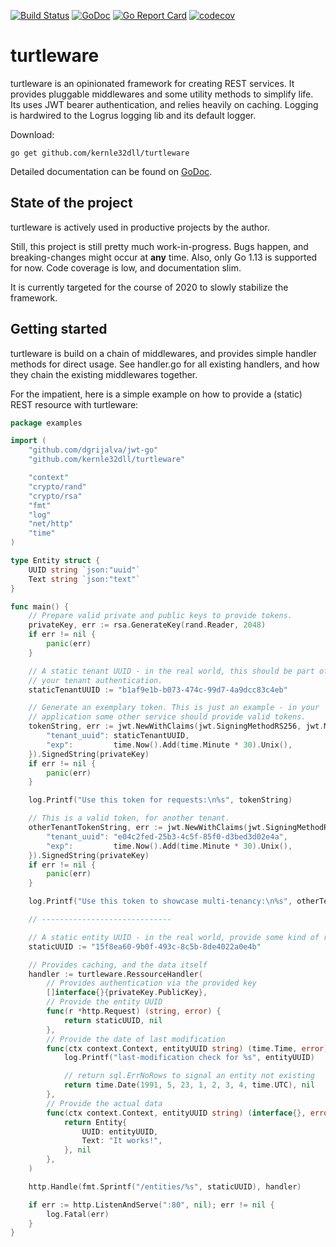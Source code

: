 [![Build Status](https://travis-ci.com/kernle32dll/turtleware.svg?branch=master)](https://travis-ci.com/kernle32dll/turtleware)
[![GoDoc](https://godoc.org/github.com/kernle32dll/turtleware?status.svg)](http://godoc.org/github.com/kernle32dll/turtleware)
[![Go Report Card](https://goreportcard.com/badge/github.com/kernle32dll/turtleware)](https://goreportcard.com/report/github.com/kernle32dll/turtleware)
[![codecov](https://codecov.io/gh/kernle32dll/turtleware/branch/master/graph/badge.svg)](https://codecov.io/gh/kernle32dll/turtleware)

# turtleware

turtleware is an opinionated framework for creating REST services. It provides pluggable middlewares and some utility methods
to simplify life. Its uses JWT bearer authentication, and relies heavily on caching. Logging is hardwired to the Logrus
logging lib and its default logger.

Download:

```
go get github.com/kernle32dll/turtleware
```

Detailed documentation can be found on [GoDoc](https://godoc.org/github.com/kernle32dll/turtleware).

## State of the project

turtleware is actively used in productive projects by the author.

Still, this project is still pretty much work-in-progress. Bugs happen, and breaking-changes might occur at **any** time.
Also, only Go 1.13 is supported for now. Code coverage is low, and documentation slim.

It is currently targeted for the course of 2020 to slowly stabilize the framework.

## Getting started

turtleware is build on a chain of middlewares, and provides simple handler methods for direct usage.
See handler.go for all existing handlers, and how they chain the existing middlewares together.

For the impatient, here is a simple example on how to provide a (static) REST resource with turtleware:


```go
package examples

import (
	"github.com/dgrijalva/jwt-go"
	"github.com/kernle32dll/turtleware"

	"context"
	"crypto/rand"
	"crypto/rsa"
	"fmt"
	"log"
	"net/http"
	"time"
)

type Entity struct {
	UUID string `json:"uuid"`
	Text string `json:"text"`
}

func main() {
	// Prepare valid private and public keys to provide tokens.
	privateKey, err := rsa.GenerateKey(rand.Reader, 2048)
	if err != nil {
		panic(err)
	}

	// A static tenant UUID - in the real world, this should be part of
	// your tenant authentication.
	staticTenantUUID := "b1af9e1b-b073-474c-99d7-4a9dcc83c4eb"

	// Generate an exemplary token. This is just an example - in your
	// application some other service should provide valid tokens.
	tokenString, err := jwt.NewWithClaims(jwt.SigningMethodRS256, jwt.MapClaims{
		"tenant_uuid": staticTenantUUID,
		"exp":         time.Now().Add(time.Minute * 30).Unix(),
	}).SignedString(privateKey)
	if err != nil {
		panic(err)
	}

	log.Printf("Use this token for requests:\n%s", tokenString)

	// This is a valid token, for another tenant.
	otherTenantTokenString, err := jwt.NewWithClaims(jwt.SigningMethodRS256, jwt.MapClaims{
		"tenant_uuid": "e04c2fed-25b3-4c5f-85f0-d3bed3d02e4a",
		"exp":         time.Now().Add(time.Minute * 30).Unix(),
	}).SignedString(privateKey)
	if err != nil {
		panic(err)
	}

	log.Printf("Use this token to showcase multi-tenancy:\n%s", otherTenantTokenString)

	// -----------------------------

	// A static entity UUID - in the real world, provide some kind of routing
	staticUUID := "15f8ea60-9b0f-493c-8c5b-8de4022a0e4b"

	// Provides caching, and the data itself
	handler := turtleware.RessourceHandler(
		// Provides authentication via the provided key
		[]interface{}{privateKey.PublicKey},
		// Provide the entity UUID
		func(r *http.Request) (string, error) {
			return staticUUID, nil
		},
		// Provide the date of last modification
		func(ctx context.Context, entityUUID string) (time.Time, error) {
			log.Printf("last-modification check for %s", entityUUID)

			// return sql.ErrNoRows to signal an entity not existing
			return time.Date(1991, 5, 23, 1, 2, 3, 4, time.UTC), nil
		},
		// Provide the actual data
		func(ctx context.Context, entityUUID string) (interface{}, error) {
			return Entity{
				UUID: entityUUID,
				Text: "It works!",
			}, nil
		},
	)

	http.Handle(fmt.Sprintf("/entities/%s", staticUUID), handler)

	if err := http.ListenAndServe(":80", nil); err != nil {
		log.Fatal(err)
	}
}
```